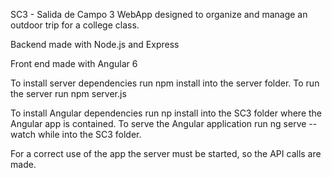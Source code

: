 SC3 - Salida de Campo 3
WebApp designed to organize and manage an outdoor trip for a college class.

Backend made with Node.js and Express

Front end made with Angular 6

To install server dependencies run npm install into the server folder. To run the server run npm server.js

To install Angular dependencies run np install into the SC3 folder where the Angular app is contained.
To serve the Angular application run ng serve --watch while into the SC3 folder.

For a correct use of the app the server must be started, so the API calls are made.
